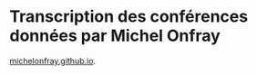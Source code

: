 # Transcription des conférences données par Michel Onfray 
[michelonfray.github.io](https://michelonfray.github.io).
